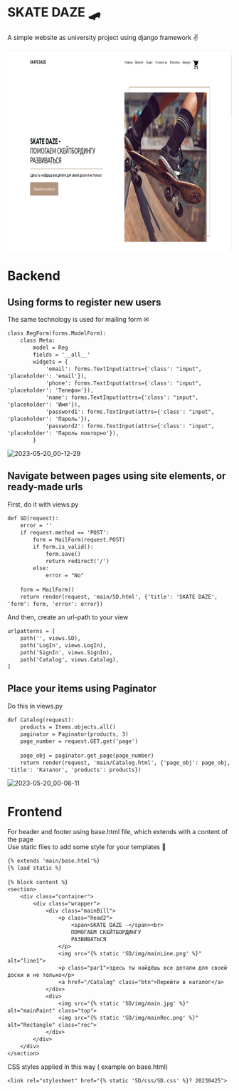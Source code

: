 # SKATE DAZE 🛹

A simple website as university project using django framework ✌

[<img  width="900" height="450" align="center" src="SKATE_DAZE_web/SKATE_DAZE/Items/Items/2023-05-19_22-58-48.png" 
/>](https://www.youtube.com/watch?v=CseQwi-C8vU)

# Backend

## Using forms to register new users
The same technology is used for mailing form ✉
```{python} 
class RegForm(forms.ModelForm):
    class Meta:
        model = Reg
        fields = '__all__'
        widgets = {
            'email': forms.TextInput(attrs={'class': "input", 'placeholder': 'email'}),
            'phone': forms.TextInput(attrs={'class': "input", 'placeholder': 'Телефон'}),
            'name': forms.TextInput(attrs={'class': "input", 'placeholder': 'Имя'}),
            'password1': forms.TextInput(attrs={'class': "input", 'placeholder': 'Пароль'}),
            'password2': forms.TextInput(attrs={'class': "input", 'placeholder': 'Пароль повторно'}),
        }
```

![2023-05-20_00-12-29](https://github.com/Dakvalion/SKATE_DAZE/assets/105875517/b8d74b26-47ab-4f6d-afe2-92299db2e090)

## Navigate between pages using site elements, or ready-made urls
First, do it with views.py
```{python}
def SD(request):
    error = ''
    if request.method == 'POST':
        form = MailForm(request.POST)
        if form.is_valid():
            form.save()
            return redirect('/')
        else:
            error = "No"

    form = MailForm()
    return render(request, 'main/SD.html', {'title': 'SKATE DAZE', 'form': form, 'error': error})
```
And then, create an url-path to your view
```{python}
urlpatterns = [
    path('', views.SD),
    path('LogIn', views.LogIn),
    path('SignIn', views.SignIn),
    path('Catalog', views.Catalog),
]
```
## Place your items using Paginator
Do this in views.py
```{python}
def Catalog(request):
    products = Items.objects.all()
    paginator = Paginator(products, 3)
    page_number = request.GET.get('page')

    page_obj = paginator.get_page(page_number)
    return render(request, 'main/Catalog.html', {'page_obj': page_obj, 'title': 'Каталог', 'products': products})
```
![2023-05-20_00-06-11](https://github.com/Dakvalion/SKATE_DAZE/assets/105875517/5a287bee-a230-498a-93f5-fb2569e57144)

# Frontend

For header and footer using base.html file, which extends with a content of the page <br>
Use static files to add some style for your templates 🎀
```{html}
{% extends 'main/base.html'%}
{% load static %}

{% block content %}
<section>
	<div class="container">
		<div class="wrapper">
			<div class="mainBill">
				<p class="head2">
					<span>SKATE DAZE -</span><br>
					ПОМОГАЕМ СКЕЙТБОРДИНГУ
					РАЗВИВАТЬСЯ
				</p>
				<img src="{% static 'SD/img/mainLine.png' %}" alt="line1">
				<p class="par1">здесь ты найдёшь все детали для своей доски и не только</p>
				<a href="/Catalog" class="btn">Перейти в каталог</a>
			</div>
			<div>
				<img src="{% static 'SD/img/main.jpg' %}" alt="mainPaint" class="top">
				<img src="{% static 'SD/img/mainRec.png' %}" alt="Rectangle" class="rec">
			</div>
		</div>
	</div>
</section>
```

CSS styles applied in this way ( example on base.html)
```{html}
<link rel="stylesheet" href="{% static 'SD/css/SD.css' %}? 20230425">
```
